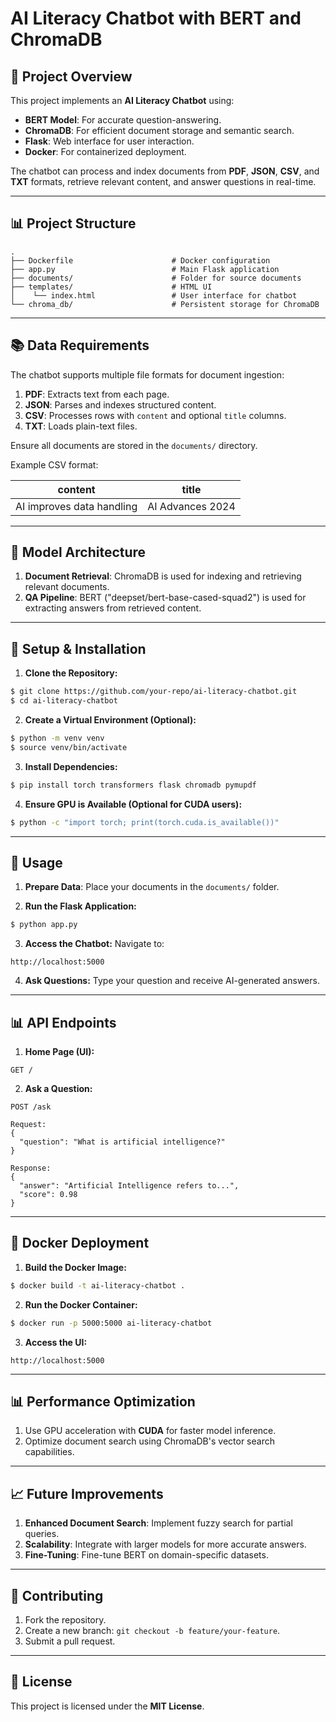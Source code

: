 # AI Literacy Chatbot with BERT and ChromaDB

## 📌 Project Overview

This project implements an **AI Literacy Chatbot** using:

- **BERT Model**: For accurate question-answering.
- **ChromaDB**: For efficient document storage and semantic search.
- **Flask**: Web interface for user interaction.
- **Docker**: For containerized deployment.

The chatbot can process and index documents from **PDF**, **JSON**, **CSV**, and **TXT** formats, retrieve relevant content, and answer questions in real-time.

---

## 📊 Project Structure

```
.
├── Dockerfile                      # Docker configuration
├── app.py                          # Main Flask application
├── documents/                      # Folder for source documents
├── templates/                      # HTML UI
│    └── index.html                 # User interface for chatbot
└── chroma_db/                      # Persistent storage for ChromaDB
```

---

## 📚 Data Requirements

The chatbot supports multiple file formats for document ingestion:

1. **PDF**: Extracts text from each page.
2. **JSON**: Parses and indexes structured content.
3. **CSV**: Processes rows with `content` and optional `title` columns.
4. **TXT**: Loads plain-text files.

Ensure all documents are stored in the `documents/` directory.

Example CSV format:

| content                   | title            |
|---------------------------|------------------|
| AI improves data handling | AI Advances 2024 |

---

## 🧠 Model Architecture

1. **Document Retrieval**: ChromaDB is used for indexing and retrieving relevant documents.
2. **QA Pipeline**: BERT ("deepset/bert-base-cased-squad2") is used for extracting answers from retrieved content.

---

## 🚀 Setup & Installation

1. **Clone the Repository:**
```bash
$ git clone https://github.com/your-repo/ai-literacy-chatbot.git
$ cd ai-literacy-chatbot
```

2. **Create a Virtual Environment (Optional):**
```bash
$ python -m venv venv
$ source venv/bin/activate
```

3. **Install Dependencies:**
```bash
$ pip install torch transformers flask chromadb pymupdf
```

4. **Ensure GPU is Available (Optional for CUDA users):**
```bash
$ python -c "import torch; print(torch.cuda.is_available())"
```

---

## 🔨 Usage

1. **Prepare Data**: Place your documents in the `documents/` folder.

2. **Run the Flask Application:**
```bash
$ python app.py
```

3. **Access the Chatbot:**
Navigate to:
```
http://localhost:5000
```

4. **Ask Questions:**
Type your question and receive AI-generated answers.

---

## 📊 API Endpoints

1. **Home Page (UI):**
```
GET /
```

2. **Ask a Question:**
```
POST /ask

Request:
{
  "question": "What is artificial intelligence?"
}

Response:
{
  "answer": "Artificial Intelligence refers to...",
  "score": 0.98
}
```

---

## 🐳 Docker Deployment

1. **Build the Docker Image:**
```bash
$ docker build -t ai-literacy-chatbot .
```

2. **Run the Docker Container:**
```bash
$ docker run -p 5000:5000 ai-literacy-chatbot
```

3. **Access the UI:**
```
http://localhost:5000
```

---

## 📊 Performance Optimization

1. Use GPU acceleration with **CUDA** for faster model inference.
2. Optimize document search using ChromaDB's vector search capabilities.

---

## 📈 Future Improvements

1. **Enhanced Document Search**: Implement fuzzy search for partial queries.
2. **Scalability**: Integrate with larger models for more accurate answers.
3. **Fine-Tuning**: Fine-tune BERT on domain-specific datasets.

---

## 🤝 Contributing

1. Fork the repository.
2. Create a new branch: `git checkout -b feature/your-feature`.
3. Submit a pull request.

---

## 📜 License

This project is licensed under the **MIT License**.

